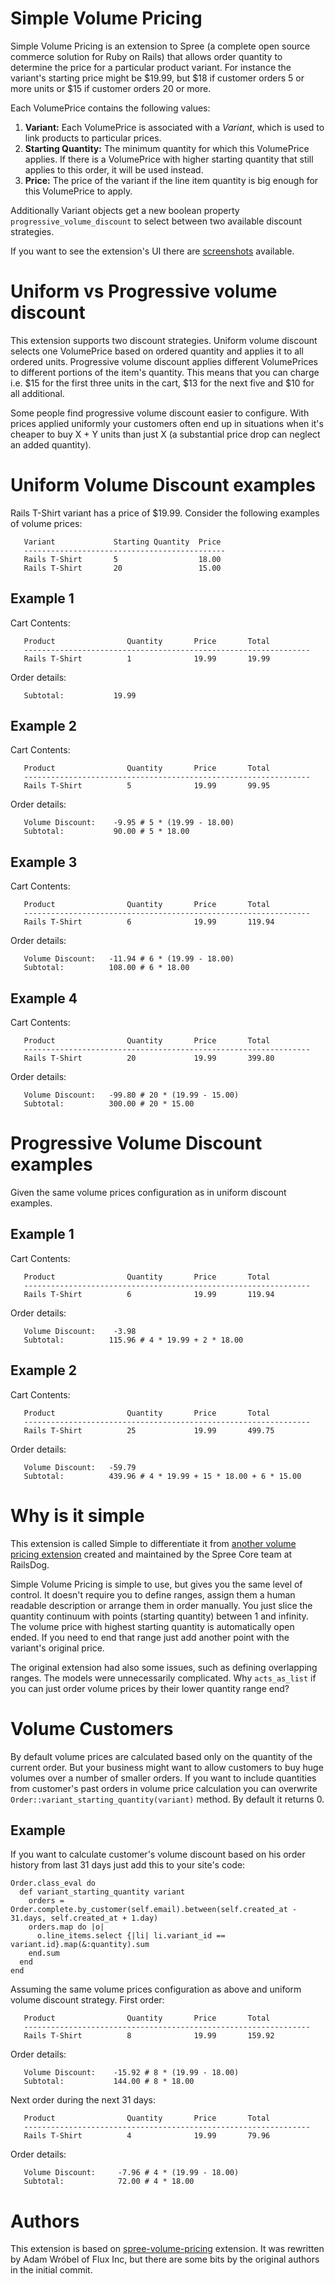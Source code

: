 Simple Volume Pricing
=====================
Simple Volume Pricing is an extension to Spree (a complete open source commerce
solution for Ruby on Rails) that allows order quantity to determine the price
for a particular product variant. For instance the variant's starting price
might be $19.99, but $18 if customer orders 5 or more units or $15 if customer
orders 20 or more.

Each VolumePrice contains the following values:

1. **Variant:** Each VolumePrice is associated with a _Variant_, which is used
   to link products to particular prices.
2. **Starting Quantity:** The minimum quantity for which this VolumePrice
   applies. If there is a VolumePrice with higher starting quantity that still
   applies to this order, it will be used instead.
3. **Price:** The price of the variant if the line item quantity is big enough
   for this VolumePrice to apply.

Additionally Variant objects get a new boolean property
`progressive_volume_discount` to select between two available discount
strategies.

If you want to see the extension's UI there are
[screenshots](https://github.com/amw/spree-simple-volume-pricing/wiki/Screenshots)
available.


Uniform vs Progressive volume discount
======================================
This extension supports two discount strategies. Uniform volume discount selects
one VolumePrice based on ordered quantity and applies it to all ordered units.
Progressive volume discount applies different VolumePrices to different portions
of the item's quantity. This means that you can charge i.e. $15 for the first
three units in the cart, $13 for the next five and $10 for all additional.

Some people find progressive volume discount easier to configure. With prices
applied uniformly your customers often end up in situations when it's cheaper to
buy X + Y units than just X (a substantial price drop can neglect an added
quantity).


Uniform Volume Discount examples
================================
Rails T-Shirt variant has a price of $19.99. Consider the following examples of
volume prices:

       Variant             Starting Quantity  Price
       ---------------------------------------------
       Rails T-Shirt       5                  18.00
       Rails T-Shirt       20                 15.00

## Example 1
Cart Contents:

       Product                Quantity       Price       Total
       ----------------------------------------------------------------
       Rails T-Shirt          1              19.99       19.99

Order details:

       Subtotal:           19.99

## Example 2
Cart Contents:

       Product                Quantity       Price       Total
       ----------------------------------------------------------------
       Rails T-Shirt          5              19.99       99.95

Order details:

       Volume Discount:    -9.95 # 5 * (19.99 - 18.00)
       Subtotal:           90.00 # 5 * 18.00

## Example 3
Cart Contents:

       Product                Quantity       Price       Total
       ----------------------------------------------------------------
       Rails T-Shirt          6              19.99       119.94

Order details:

       Volume Discount:   -11.94 # 6 * (19.99 - 18.00)
       Subtotal:          108.00 # 6 * 18.00

## Example 4
Cart Contents:

       Product                Quantity       Price       Total
       ----------------------------------------------------------------
       Rails T-Shirt          20             19.99       399.80

Order details:

       Volume Discount:   -99.80 # 20 * (19.99 - 15.00)
       Subtotal:          300.00 # 20 * 15.00


Progressive Volume Discount examples
====================================
Given the same volume prices configuration as in uniform discount examples.

## Example 1
Cart Contents:

       Product                Quantity       Price       Total
       ----------------------------------------------------------------
       Rails T-Shirt          6              19.99       119.94

Order details:

       Volume Discount:    -3.98
       Subtotal:          115.96 # 4 * 19.99 + 2 * 18.00

## Example 2
Cart Contents:

       Product                Quantity       Price       Total
       ----------------------------------------------------------------
       Rails T-Shirt          25             19.99       499.75

Order details:

       Volume Discount:   -59.79
       Subtotal:          439.96 # 4 * 19.99 + 15 * 18.00 + 6 * 15.00


Why is it simple
================
This extension is called Simple to differentiate it from [another volume pricing
extension](https://github.com/railsdog/spree-volume-pricing) created and
maintained by the Spree Core team at RailsDog.

Simple Volume Pricing is simple to use, but gives you the same level of control.
It doesn't require you to define ranges, assign them a human readable
description or arrange them in order manually. You just slice the quantity
continuum with points (starting quantity) between 1 and infinity. The volume
price with highest starting quantity is automatically open ended. If you need to
end that range just add another point with the variant's original price.

The original extension had also some issues, such as defining overlapping
ranges. The models were unnecessarily complicated. Why `acts_as_list` if you can
just order volume prices by their lower quantity range end?


Volume Customers
================

By default volume prices are calculated based only on the quantity of the
current order. But your business might want to allow customers to buy huge
volumes over a number of smaller orders. If you want to include quantities from
customer's past orders in volume price calculation you can overwrite
`Order::variant_starting_quantity(variant)` method. By default it returns 0.

## Example
If you want to calculate customer's volume discount based on his order history
from last 31 days just add this to your site's code:

    Order.class_eval do
      def variant_starting_quantity variant
        orders = Order.complete.by_customer(self.email).between(self.created_at - 31.days, self.created_at + 1.day)
        orders.map do |o|
          o.line_items.select {|li| li.variant_id == variant.id}.map(&:quantity).sum
        end.sum
      end
    end

Assuming the same volume prices configuration as above and uniform volume
discount strategy. First order:

       Product                Quantity       Price       Total
       ----------------------------------------------------------------
       Rails T-Shirt          8              19.99       159.92

Order details:

       Volume Discount:    -15.92 # 8 * (19.99 - 18.00)
       Subtotal:           144.00 # 8 * 18.00


Next order during the next 31 days:

       Product                Quantity       Price       Total
       ----------------------------------------------------------------
       Rails T-Shirt          4              19.99       79.96

Order details:

       Volume Discount:     -7.96 # 4 * (19.99 - 18.00)
       Subtotal:            72.00 # 4 * 18.00


Authors
=======
This extension is based on
[spree-volume-pricing](https://github.com/railsdog/spree-volume-pricing)
extension. It was rewritten by Adam Wróbel of Flux Inc, but there are some bits
by the original authors in the initial commit.
